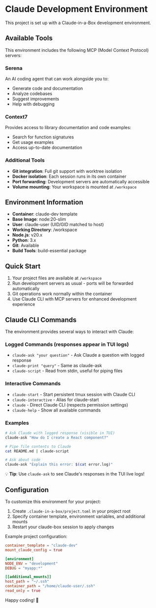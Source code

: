 # Claude Development Environment

This project is set up with a Claude-in-a-Box development environment.

## Available Tools

This environment includes the following MCP (Model Context Protocol) servers:

### Serena

An AI coding agent that can work alongside you to:

- Generate code and documentation
- Analyze codebases
- Suggest improvements
- Help with debugging

### Context7

Provides access to library documentation and code examples:

- Search for function signatures
- Get usage examples
- Access up-to-date documentation

### Additional Tools

- **Git integration**: Full git support with worktree isolation
- **Docker isolation**: Each session runs in its own container
- **Port forwarding**: Development servers are automatically accessible
- **Volume mounting**: Your workspace is mounted at `/workspace`

## Environment Information

- **Container**: claude-dev template
- **Base Image**: node:20-slim
- **User**: claude-user (UID/GID matched to host)
- **Working Directory**: /workspace
- **Node.js**: v20.x
- **Python**: 3.x
- **Git**: Available
- **Build Tools**: build-essential package

## Quick Start

1. Your project files are available at `/workspace`
2. Run development servers as usual - ports will be forwarded automatically
3. Git operations work normally within the container
4. Use Claude CLI with MCP servers for enhanced development experience

## Claude CLI Commands

The environment provides several ways to interact with Claude:

### Logged Commands (responses appear in TUI logs)

- `claude-ask "your question"` - Ask Claude a question with logged response
- `claude-print "query"` - Same as claude-ask
- `claude-script` - Read from stdin, useful for piping files

### Interactive Commands

- `claude-start` - Start persistent tmux session with Claude CLI
- `claude-interactive` - Alias for claude-start
- `claude` - Direct Claude CLI (respects permission settings)
- `claude-help` - Show all available commands

### Examples

```bash
# Ask Claude with logged response (visible in TUI)
claude-ask "How do I create a React component?"

# Pipe file contents to Claude
cat README.md | claude-script

# Ask about code
claude-ask "Explain this error: $(cat error.log)"
```

💡 **Tip**: Use `claude-ask` to see Claude's responses in the TUI live logs!

## Configuration

To customize this environment for your project:

1. Create `.claude-in-a-box/project.toml` in your project root
2. Specify container template, environment variables, and additional mounts
3. Restart your claude-box session to apply changes

Example project configuration:

```toml
container_template = "claude-dev"
mount_claude_config = true

[environment]
NODE_ENV = "development"
DEBUG = "myapp:*"

[[additional_mounts]]
host_path = "~/.ssh"
container_path = "/home/claude-user/.ssh"
read_only = true
```

Happy coding! 🚀
